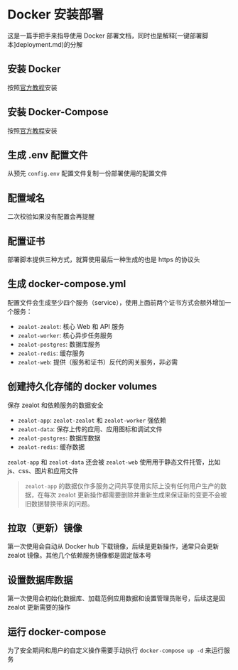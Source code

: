 # Docker 安装部署

这是一篇手把手来指导使用 Docker 部署文档，同时也是解释[一键部署脚本]deployment.md)的分解

## 安装 Docker

按照[官方教程](https://get.docker.com/)安装

## 安装 Docker-Compose

按照[官方教程](https://docs.docker.com/compose/install/)安装

## 生成 .env 配置文件

从预先 `config.env` 配置文件复制一份部署使用的配置文件

## 配置域名

二次校验如果没有配置会再提醒

## 配置证书

部署脚本提供三种方式，就算使用最后一种生成的也是 https 的协议头

## 生成 docker-compose.yml

配置文件会生成至少四个服务（service），使用上面前两个证书方式会额外增加一个服务：

- `zealot-zealot`: 核心 Web 和 API 服务
- `zealot-worker`: 核心异步任务服务
- `zealot-postgres`: 数据库服务
- `zealot-redis`: 缓存服务
- `zealot-web`: 提供（服务和证书）反代的网关服务，非必需

## 创建持久化存储的 docker volumes

保存 zealot 和依赖服务的数据安全

- `zealot-app`: `zealot-zealot` 和 `zealot-worker` 强依赖
- `zealot-data`: 保存上传的应用、应用图标和调试文件
- `zealot-postgres`: 数据库数据
- `zealot-redis`: 缓存数据

`zealot-app` 和 `zealot-data` 还会被 `zealot-web` 使用用于静态文件托管，比如 js、css、图片和应用文件

> `zealot-app` 的数据仅作多服务之间共享使用实际上没有任何用户生产的数据，在每次 zealot 更新操作都需要删除并重新生成来保证新的变更不会被旧数据替换带来的问题。

## 拉取（更新）镜像

第一次使用会自动从 Docker hub 下载镜像，后续是更新操作，通常只会更新 zealot 镜像。其他几个依赖服务镜像都是固定版本号

## 设置数据库数据

第一次使用会初始化数据库、加载范例应用数据和设置管理员账号，后续这是因 zealot 更新需要的操作

## 运行 docker-compose

为了安全期间和用户的自定义操作需要手动执行 `docker-compose up -d` 来运行服务
